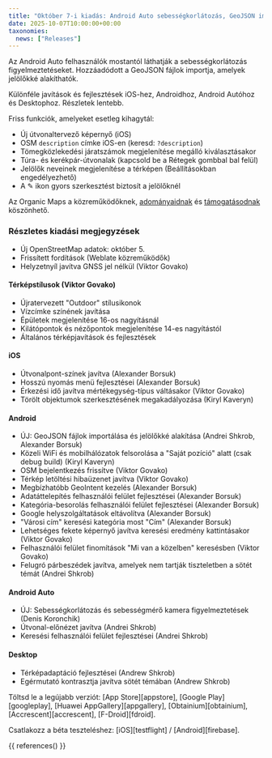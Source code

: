 ```yaml
---
title: "Október 7-i kiadás: Android Auto sebességkorlátozás, GeoJSON import és még több"
date: 2025-10-07T10:00:00+00:00
taxonomies:
  news: ["Releases"]
---
```


Az Android Auto felhasználók mostantól láthatják a sebességkorlátozás figyelmeztetéseket. Hozzáadódott a GeoJSON fájlok importja, amelyek jelölőkké alakíthatók.

Különféle javítások és fejlesztések iOS-hez, Androidhoz, Android Autóhoz és Desktophoz. Részletek lentebb.

Friss funkciók, amelyeket esetleg kihagytál:
- Új útvonaltervező képernyő (iOS)
- OSM `description` címke iOS-en (keresd: `?description`)
- Tömegközlekedési járatszámok megjelenítése megálló kiválasztásakor
- Túra- és kerékpár-útvonalak (kapcsold be a Rétegek gombbal bal felül)
- Jelölők neveinek megjelenítése a térképen (Beállításokban engedélyezhető)
- A ✎ ikon gyors szerkesztést biztosít a jelölőknél

Az Organic Maps a közreműködőknek, [adományaidnak](@/donate/index.hu.md) és [támogatásodnak](@/contribute/index.hu.md) köszönhető.

### Részletes kiadási megjegyzések

- Új OpenStreetMap adatok: október 5.
- Frissített fordítások (Weblate közreműködők)
- Helyzetnyíl javítva GNSS jel nélkül (Viktor Govako)

#### Térképstílusok (Viktor Govako)

- Újratervezett "Outdoor" stílusikonok
- Vízcímke színének javítása
- Épületek megjelenítése 16-os nagyításnál
- Kilátópontok és nézőpontok megjelenítése 14-es nagyítástól
- Általános térképjavítások és fejlesztések

#### iOS

- Útvonalpont-színek javítva (Alexander Borsuk)
- Hosszú nyomás menü fejlesztései (Alexander Borsuk)
- Érkezési idő javítva mértékegység-típus váltásakor (Viktor Govako)
- Törölt objektumok szerkesztésének megakadályozása (Kiryl Kaveryn)

#### Android

- ÚJ: GeoJSON fájlok importálása és jelölőkké alakítása (Andrei Shkrob, Alexander Borsuk)
- Közeli WiFi és mobilhálózatok felsorolása a "Saját pozíció" alatt (csak debug build) (Kiryl Kaveryn)
- OSM bejelentkezés frissítve (Viktor Govako)
- Térkép letöltési hibaüzenet javítva (Viktor Govako)
- Megbízhatóbb GeoIntent kezelés (Alexander Borsuk)
- Adatáttelepítés felhasználói felület fejlesztései (Alexander Borsuk)
- Kategória-besorolás felhasználói felület fejlesztései (Alexander Borsuk)
- Google helyszolgáltatások eltávolítva (Alexander Borsuk)
- "Városi cím" keresési kategória most "Cím" (Alexander Borsuk)
- Lehetséges fekete képernyő javítva keresési eredmény kattintásakor (Viktor Govako)
- Felhasználói felület finomítások "Mi van a közelben" keresésben (Viktor Govako)
- Felugró párbeszédek javítva, amelyek nem tartják tiszteletben a sötét témát (Andrei Shkrob)

#### Android Auto

- ÚJ: Sebességkorlátozás és sebességmérő kamera figyelmeztetések (Denis Koronchik)
- Útvonal-előnézet javítva (Andrei Shkrob)
- Keresési felhasználói felület fejlesztései (Andrei Shkrob)

#### Desktop

- Térképadaptáció fejlesztései (Andrew Shkrob)
- Egérmutató kontrasztja javítva sötét témában (Andrew Shkrob)

Töltsd le a legújabb verziót: [App Store][appstore], [Google Play][googleplay], [Huawei AppGallery][appgallery], [Obtainium][obtainium], [Accrescent][accrescent], [F-Droid][fdroid].

Csatlakozz a béta teszteléshez: [iOS][testflight] / [Android][firebase].

{{ references() }}

